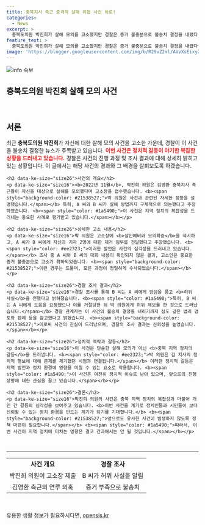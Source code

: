 ```yaml
---
title: 충북지사 측근 충격적 살해 위협 사건 폭로!
categories:
  - News
excerpt: >
  충북도의원 박진희가 살해 모의를 고소했지만 경찰은 증거 불충분으로 불송치 결정을 내렸다. 허위 정보로 사건이 커진 배경과 경찰의 입장을 파헤쳐 본다. 클릭해 진실을 확인하세요!
feature_text: >
  충북도의원 박진희가 살해 모의를 고소했지만 경찰은 증거 불충분으로 불송치 결정을 내렸다. 허위 정보로 사건이 커진 배경과 경찰의 입장을 파헤쳐 본다. 클릭해 진실을 확인하세요!
image: 'https://blogger.googleusercontent.com/img/b/R29vZ2xl/AVvXsEixyZcFfHzMRdzZMjFBmAUKJYCLCGyLL1o632UiGVXcaFdKo_bkvkuCioo0uUKlGfBVcT3P84aROyZIXSBEx3Aw5nCQ3pTgDom1WDC4m8eifvWiAmWEEVb4x6G_l8C0QH225ldMjyaFvpxGEBGNO37VmDTDMHGhJPq73UglMfDca1-0aw/s1600/blogspot.png'
---
```


<p><img src="https://blogger.googleusercontent.com/img/b/R29vZ2xl/AVvXsEixyZcFfHzMRdzZMjFBmAUKJYCLCGyLL1o632UiGVXcaFdKo_bkvkuCioo0uUKlGfBVcT3P84aROyZIXSBEx3Aw5nCQ3pTgDom1WDC4m8eifvWiAmWEEVb4x6G_l8C0QH225ldMjyaFvpxGEBGNO37VmDTDMHGhJPq73UglMfDca1-0aw/s1600/blogspot.png" alt="info 속보" /></p>

<h2 data-ke-size="size26">충북도의원 박진희 살해 모의 사건</h2>

<p data-ke-size="size16">&nbsp;</p>

<article>
    <h2 data-ke-size="size26">서론</h2>
    <p data-ke-size="size16">최근 <b>충북도의원 박진희</b>가 자신에 대한 살해 모의 사건을 고소한 가운데, 경찰이 이 사건을 불송치 결정한 뉴스가 주목받고 있습니다. <b><span style="color: #ee2323;">이번 사건은 정치적 갈등이 야기한 복잡한 상황을 드러내고 있습니다.</span></b> 경찰은 사건의 진행 과정 및 조사 결과에 대해 상세히 밝히고 있는 상황입니다. 이 글에서는 해당 사건의 경과와 그 배경을 살펴보도록 하겠습니다.</p>

    <h2 data-ke-size="size26">사건의 개요</h2>
    <p data-ke-size="size16"><b>2022년 11월</b>, 박진희 의원은 김영환 충북지사 측근들이 자신을 대상으로 살해를 모의했다며 고소장을 접수했습니다. <b><span style="background-color: #21538527;">박 의원은 사건과 관련된 자세한 정황을 설명했습니다.</span></b> 특히, A 씨와 B 씨가 살해 방법까지 구체적으로 의논했다고 주장하였습니다. <b><span style="color: #1a5490;">이 사건은 지역 정치의 복잡성을 드러내는 중요한 사례로 평가받고 있습니다.</span></b></p>

    <h2 data-ke-size="size26">상세한 고소 내용</h2>
    <p data-ke-size="size16">박 의원은 고소장에 <b>살인예비와 모의확증</b>을 적시하고, A 씨가 B 씨에게 자신과 기자 2명에 대한 제거 임무를 전달했다고 주장했습니다. <b><span style="color: #ee2323;">이러한 발언은 사건의 심각성을 드러내고 있습니다.</span></b> 조사 중 A 씨와 B 씨의 대화 내용이 확인되지 않은 결과, 고소인은 중요한 증거 불충분으로 고소가 취하되었습니다. <b><span style="background-color: #21538527;">이런 경우는 드물며, 모든 과정이 정밀하게 수사되었습니다.</span></b></p>

    <h2 data-ke-size="size26">경찰 조사 결과</h2>
    <p data-ke-size="size16">경찰 조사를 통해 B 씨는 A 씨에게 앙심을 품고 <b>허위 사실</b>을 전했다고 밝혀졌습니다. <b><span style="color: #1a5490;">특히, B 씨는 A 씨에게 도움을 요청했으나 이를 거절당한 뒤 박 의원에게 허위 제보를 한 것으로 드러났습니다.</span></b> 경찰 관계자는 이 사건의 불송치 결정을 내리기까지 심도 깊은 법리 검토와 판례 등을 참고했다고 밝혔습니다. <b><span style="background-color: #21538527;">이로써 사건의 진실이 드러났으며, 경찰의 조사 결과는 신뢰성을 높였습니다.</span></b></p>

    <h2 data-ke-size="size26">정치적 맥락과 갈등</h2>
    <p data-ke-size="size16">이 사건은 단순한 살해 모의가 아닌 <b>충북 지역 정치의 갈등</b>을 드러냅니다. <b><span style="color: #ee2323;">박 의원은 김 지사의 정치적 행보에 대해 문제를 제기했던 시점과 연결됩니다.</span></b> 이러한 정치적 갈등은 지역 발전과 정치 환경에 영향을 미칠 수 있는 요소로 작용합니다. <b><span style="color: #1a5490;">이 사건은 여전히 정치적 이슈로 남아 있으며, 앞으로의 진행 상황에 대한 관심을 끌고 있습니다.</span></b></p>

    <h2 data-ke-size="size26">결론</h2>
    <p data-ke-size="size16">박진희 의원의 사건은 충북 지역 정치의 복잡성과 더불어 개인 간 갈등의 심각성을 보여주고 있습니다. <b>이번 사건을 계기로 정치인들과 시민들이 보다 신뢰할 수 있는 정치 환경을 만드는 계기가 되기를 기대합니다.</b> <b><span style="background-color: #21538527;">앞으로도 유사한 사건이 발생하지 않도록 정책 마련이 필요합니다.</span></b> <b><span style="color: #1a5490;">따라서, 이번 사건이 지역 정치에 미치는 영향은 결코 간과해서는 안 될 것입니다.</span></b></p>
</article>

<p data-ke-size="size16">&nbsp;</p>

<hr>

<table style="width:100%; border-collapse:collapse;">
    <tr>
        <td style="text-align: center; height: 17px;"><b>사건 개요</b></td>
        <td style="text-align: center; height: 17px;"><b>경찰 조사</b></td>
    </tr>
    <tr>
        <td style="text-align: center; height: 17px;">박진희 의원이 고소장 제출</td>
        <td style="text-align: center; height: 17px;">B 씨가 허위 사실을 알림</td>
    </tr>
    <tr>
        <td style="text-align: center; height: 17px;">김영환 측근의 연루 의혹</td>
        <td style="text-align: center; height: 17px;">증거 부족으로 불송치</td>
    </tr>
</table>

<p data-ke-size="size16">&nbsp;</p>
유용한 생활 정보가 필요하시다면, <a href="https://opensis.kr" rel="dofollow">opensis.kr</a>


